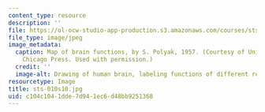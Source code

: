 ```yaml
---
content_type: resource
description: ''
file: https://ol-ocw-studio-app-production.s3.amazonaws.com/courses/sts-010-neuroscience-and-society-spring-2010/c104c1041dde7d941ec6d48bb9251368_sts-010s10.jpg
file_type: image/jpeg
image_metadata:
  caption: Map of brain functions, by S. Polyak, 1957. (Courtesy of University of
    Chicago Press. Used with permission.)
  credit: ''
  image-alt: Drawing of human brain, labeling functions of different regions.
resourcetype: Image
title: sts-010s10.jpg
uid: c104c104-1dde-7d94-1ec6-d48bb9251368
---
```


